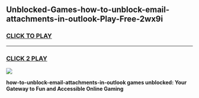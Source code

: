 
## Unblocked-Games-how-to-unblock-email-attachments-in-outlook-Play-Free-2wx9i
<h3>
<a href="https://premium76.site?title=how-to-unblock-email-attachments-in-outlook&ref=20M">CLICK TO PLAY</a></h3>
<hr>

<h3>
<a href="https://premium76.site?title=how-to-unblock-email-attachments-in-outlook&ref=20M">CLICK 2 PLAY</a>
  
</h3>

<a href="https://premium76.site?title=how-to-unblock-email-attachments-in-outlook&ref=19M"><img src="https://clearcache.store/games.png"></a>


**how-to-unblock-email-attachments-in-outlook games unblocked: Your Gateway to Fun and Accessible Online Gaming**
